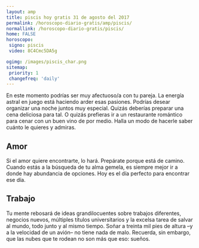 ```yaml
---
layout: amp
title: piscis hoy gratis 31 de agosto del 2017 
permalink: /horoscopo-diario-gratis/amp/piscis/
normallink: /horoscopo-diario-gratis/piscis/
home: FALSE
horoscopo:
 signo: piscis
 video: 8C4Cmc5DA5g

ogimg: /images/piscis_char.png
sitemap:
 priority: 1
 changefreq: 'daily'
---
```



En este momento podrías ser muy afectuoso/a con tu pareja. La energía astral en juego está haciendo arder esas pasiones. Podrías desear organizar una noche juntos muy especial. Quizás deberías preparar una cena deliciosa para tal. O quizás prefieras ir a un restaurante romántico para cenar con un buen vino de por medio. Halla un modo de hacerle saber cuánto le quieres y admiras.

## Amor

Si el amor quiere encontrarte, lo hará. Prepárate porque está de camino. Cuando estás a la búsqueda de tu alma gemela, es siempre mejor ir a donde hay abundancia de opciones. Hoy es el día perfecto para encontrar ese día.

## Trabajo

Tu mente rebosará de ideas grandilocuentes sobre trabajos diferentes, negocios nuevos, múltiples títulos universitarios y la excelsa tarea de salvar al mundo, todo junto y al mismo tiempo. Soñar a treinta mil pies de altura –y a la velocidad de un avión– no tiene nada de malo. Recuerda, sin embargo, que las nubes que te rodean no son más que eso: sueños.